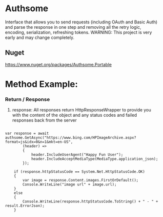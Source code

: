 # Authsome
Interface that allows you to send requests (including OAuth and Basic Auth) and parse the response in one step and removing all the retry logic, encoding, serialization, refreshing tokens. WARNING: This project is very early and may change completely.

## Nuget

https://www.nuget.org/packages/Authsome.Portable

# Method Example:

### Return / Response
<ol>
    <li>response: All responses return HttpResponseWrapper<your-return-object> to provide you with the content of the object and any status codes and failed responses back from the server</li>
</ol>

<pre><code>
var response = await authsome.GetAsync<BingJson_Rootobject>("https://www.bing.com/HPImageArchive.aspx?format=js&idx=0&n=1&mkt=en-US",
        (header) =>
        {
            header.IncludeUserAgent("Happy Fun User");
            header.IncludeAcceptMediaType(MediaType.application_json);
        });

    if (response.httpStatusCode == System.Net.HttpStatusCode.OK)
    {
        var image = response.Content.images.FirstOrDefault();
        Console.WriteLine("image url" + image.url);
    }
    else
    {
        Console.WriteLine(response.httpStatusCode.ToString() + " - " + result.ErrorJson);
    }
</code></pre>
